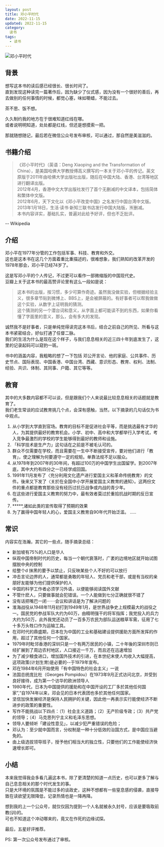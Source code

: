 ```yaml
---
layout: post
title: 邓小平时代
date: 2022-11-15
updated: 2022-11-15
category:
  读书
tags: 
  - 读书
---
```


![邓小平时代](https://cdn.staticaly.com/gh/liugezhou/image@master/blog/read003dxpsd.webp)
<!--more-->

## 背景
想写这本书的读后感已经很长、很长时间了。  
直到发现这种读完一篇著作后，因为缺少了仪式感，因为没有一个很好的善后，再去做别的任何事情的时候，都觉心塞，味如嚼蜡，不能过去。 

茶不思、饭不想。  

久久制约我的地方在于很难知道红线在哪。  
或者说明明知道，处处都是红线，但还是想摸索一把。  

那就随想随记，最后若在微信公众号发布审核，可以通过，那自然是美滋滋的。 

## 书籍介绍
> 《邓小平时代》（英语：Deng Xiaoping and the Transformation of China），是美国哈佛大学教授傅高义撰写的一本关于邓小平的传记。英文原版于2011年由哈佛大学出版社出版，随后在中国大陆、香港、台湾等地区进行翻译出版。   
> 2012年4月，香港中文大学出版社发行了首个无删减的中文译本，包括简体和繁体中文版。   
> 2012年6月，天下文化以《邓小平改变中国》之名发行中国台湾中文版。   
> 2013年1月18日，生活·读书·新知三联书店发行中国大陆版，🈶️删减。   
> 本书内容详实，基础扎实，普遍对此给予好评，但也不乏批评。

-- Wikipedia

## 介绍

邓小平在1977年分管的工作包括军事、科技、教育和外交。  
这也是这本书在这几个方面着重比重描述的，很难想象，我们熟知的改革开发的1978年那会，邓小平已经74岁了。  

这是写邓小平的个人传记，不过更可以看作一部微缩版的中国现代史。  
豆瓣上关于这本书的最高赞评论里有这么一段如是说：  

> 这本书的出版，按习惯，多少可算作奇迹。虽然我没做实验，但根据经验主义，很多章节贴到微博上、BBS上，是会被屏蔽的。有好事者可以帮我做做这个实验，从数字上证明我的猜测。   
> 这个猜测的另一个潜台词和意义，从字面上都可能读不到的东西，如果你看懂了字面里的意义，那么，会有多大的发现。

诚然我不是好事者，只是单纯觉得读完这本书后，结合之前自己的所见、所看与这本书紧密结合，好似打通了任督二脉。  
我们的生活为什么是现在这个样子，与我们息息相关的近三四十年到底发生了，这里的记录起码可以窥豹一斑。  

书中的涵盖内容，我粗略的想了一下包括 邓公开言论、他的家庭、公共事件、历史节点、国际表现、中国香港、中国台湾、西藏、意识形态、教育、权利、法制、经验、共识、体制、其同事、户籍、其它等等。  

## 教育

其中的大多数内容都不可以谈，但是跟我们个人来说最比较息息相关的话题就是教育了。  
我们老生常谈的应试教育挑几个点，会深有感触，当然，以下摘录的几句话仅为书中观点。  

1. 从小学到大学直到官场。教育的目标不是促进社会平等，而是挑选最有才华的人，为其提供最好的教育机会。小学、初中、高中和大学都举行入学考试，考入竞争最激烈的学校的学生能够得到最好的教师和设施。 
2. 「科学技术是生产力」这句话在之前是不被毛认可的。 
3. 群众不仅需要在学校，而且需要在一生中不断接受宣传，要对他们进行「教育」，使之理解为何要遵守一定的规矩。单靠法规不足以服众。 
4. 从1978年到2007年的30年间，有超过100万的中国学生出国留学。到2007年底，其中大约有四分之一已经学成回国。  
5. 1991年11月发布了〈充分利用文化遗产进行爱国主义和革命传统教育〉的文件。後来又下发了〈关於在全国中小学开展爱国主义教育的通知〉。这两份文件的重点都是教育那些没有经历过抗日战争或内战的青少年。 
6. 在这些进行爱国主义教育的努力中，最有效者莫过於重拾抗战时期的反日宣传。   
7. *****,诸如此类的宣传取得了预期的效果 
8. 为了赢得中国年轻人的心，爱国主义教育自90年代开始泛滥。 
.....

## 常识
内容实在浩瀚，其它的一些点，随手摘录总结：

- 新加坡有75%的人口是华人 
- 纵观中国帝制时代的历史，每当一个朝代衰落时，广袤的边境地区就开始试图摆脱中央的控制  
- 给整个d 抹黑的要予以禁止，只反映某些个人不好的可以放行  
- 冲击言论边界的人，通常都是勇敢的年轻人、党员和老干部，或是有当权的亲朋好友能够为他们提供保护的人  
- 中国的科学工作者必须学习外语，以便能够阅读国外文献  
- 不管什麽人，只要做事就会犯错误。一个人能做到七分正确就很不错了
- 没有话把嘴巴一闭⋯⋯会议和讲话是为了解决问题的
- 淮海战役从1948年11月初打到1949年1月，是世界战争史上规模最大的战役之一。国民党的参战军队大约为60万，由精明强干的将军指挥；我党投入的兵力大约为50万，此外我党还动员了一百多万农民为部队运送粮草军需，征用了七十多万头牲口作为运输工具。
- 在邓时代的鼎盛期，日本在为中国的工业和基础建设提供援助方面所发挥的作用，超过了其他任何一个国家。
- 1979年时毗邻香港的深圳只是一个有两万居民的小镇，二十年後的深圳市则已经扩展到了周边农村地区，人口接近一千万，而且还在迅速增加
- 为了减少粮食进口，增加国外技术的引进，在本世纪末使人均收入大幅提高，这项政策(计划生育)是必要的--于1979年宣布。
- 邓在1984年6月开始使用「有中国特色的社会主义」一说 
- 法国总统庞比杜（Georges Pompidou）在1973年9月正式访问北京，并受到良好接待，成为第一个访华的欧洲领导人
- 1980年代，日本为中国提供的援助和在中国开设的工厂多於其他任何国家”,“自1974年以来，邓会见的日本代表团也多於其他任何国家。
- 坚信加快发展经济是保持人民拥护的关键，因此他一再表示实行能使经济不断进步的政策的重要性。
- 写作不能挑战以下四点：（1）社会主义道路；（2）无产阶级专政；（3）共产党的领导；（4）马克思列宁主义和毛泽东思想。
- 领导人要倾听「建设性意见」，以减少犯严重错误的危险；
- 邓认为：至少就中国而言，分权制是一种十分低效的治国方式，是中国应当避免的。
- 由上级选拔领导班子，授予他们相当大的独立性，只要他们的工作能使经济快速增长即可。

## 小结
本来我觉得我会多看几遍这本书，除了更清楚的知道一点历史，也可以更多了解与自己息息相关的那个时代发生的事。  
只是大环境的氛围是不能过多的谈政史，这种不想都有一些窒息感的侵袭，直接导致在读欲望无限降低，记录热情也是一降再降。  

想到我的上一个公众号，就仅仅因为提到一个人名就被永久封号，应该是要吸取前教(训)的。    
可也不知道这个冲动哪来的，竟又在作死的边缘试探。  

最后，五星好评推荐。   

PS: 第一次公众号发布通过了审核。